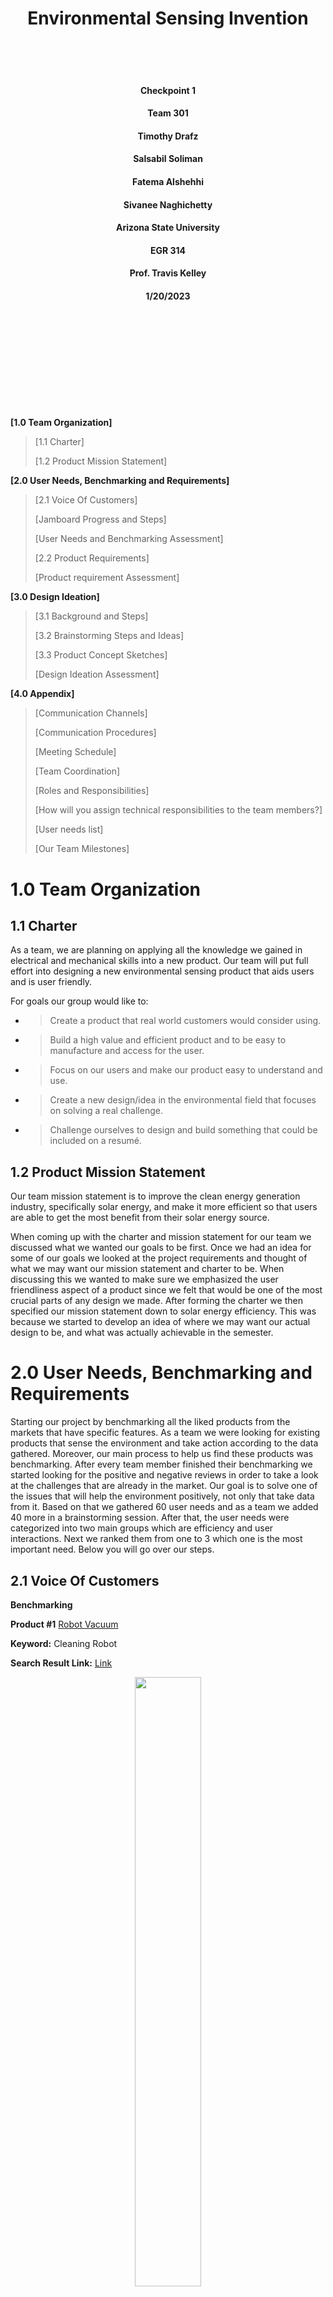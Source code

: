 <h1 align="center">Environmental Sensing Invention</h1> 
<br />
<br />
<br />
<h4 align="center"> Checkpoint 1</h4> 

<h4 align="center">Team 301</h4> 

<h4 align="center">Timothy Drafz</h4> 

<h4 align="center">Salsabil Soliman</h4>

<h4 align="center">Fatema Alshehhi</h4>

<h4 align="center">Sivanee Naghichetty</h4>

<h4 align="center">Arizona State University</h4>

<h4 align="center">EGR 314</h4>

<h4 align="center">Prof. Travis Kelley</h4>

<h4 align="center">1/20/2023</h4>
<br />
<br />
<br />
<br />
<br />
<br />
<br />
<br />
<br />

**[1.0 Team Organization]**

> [1.1 Charter] 
> 
> [1.2 Product Mission Statement]

**[2.0 User Needs, Benchmarking and Requirements]**

> [2.1 Voice Of Customers]
> 
> [Jamboard Progress and Steps]
> 
> [User Needs and Benchmarking Assessment]
> 
> [2.2 Product Requirements]
> 
> [Product requirement Assessment]

**[3.0 Design Ideation]**

> [3.1 Background and Steps]
> 
> [3.2 Brainstorming Steps and Ideas]
> 
> [3.3 Product Concept Sketches]
> 
> [Design Ideation Assessment]

**[4.0 Appendix]**

> [Communication Channels]
> 
> [Communication Procedures]
> 
> [Meeting Schedule]
> 
> [Team Coordination]
> 
> [Roles and Responsibilities]
> 
> [How will you assign technical responsibilities to the team
> members?]
> 
> [User needs list]
> 
> [Our Team Milestones]

# **1.0 Team Organization** 

## **1.1 Charter**

As a team, we are planning on applying all the knowledge we gained in
electrical and mechanical skills into a new product. Our team will put
full effort into designing a new environmental sensing product that aids
users and is user friendly.

For goals our group would like to:

  - > Create a product that real world customers would consider using.

  - > Build a high value and efficient product and to be easy to
    > manufacture and access for the user.

  - > Focus on our users and make our product easy to understand and
    > use.

  - > Create a new design/idea in the environmental field that focuses
    > on solving a real challenge.

  - > Challenge ourselves to design and build something that could be
    > included on a resumé.

## **1.2 Product Mission Statement**

Our team mission statement is to improve the clean energy generation
industry, specifically solar energy, and make it more efficient so that
users are able to get the most benefit from their solar energy source.

When coming up with the charter and mission statement for our team we
discussed what we wanted our goals to be first. Once we had an idea for
some of our goals we looked at the project requirements and thought of
what we may want our mission statement and charter to be. When
discussing this we wanted to make sure we emphasized the user
friendliness aspect of a product since we felt that would be one of the
most crucial parts of any design we made. After forming the charter we
then specified our mission statement down to solar energy efficiency.
This was because we started to develop an idea of where we may want our
actual design to be, and what was actually achievable in the semester.

# **2.0 User Needs, Benchmarking and Requirements**

Starting our project by benchmarking all the liked products from the
markets that have specific features. As a team we were looking for
existing products that sense the environment and take action according
to the data gathered. Moreover, our main process to help us find these
products was benchmarking. After every team member finished their
benchmarking we started looking for the positive and negative reviews in
order to take a look at the challenges that are already in the market.
Our goal is to solve one of the issues that will help the environment
positively, not only that take data from it. Based on that we gathered
60 user needs and as a team we added 40 more in a brainstorming session.
After that, the user needs were categorized into two main groups which
are efficiency and user interactions. Next we ranked them from one to 3
which one is the most important need. Below you will go over our steps.

## 2.1 Voice Of Customers 

**Benchmarking**

**Product \#1** [<span class="underline">Robot
Vacuum</span>](https://www.amazon.com/Thamtu-G10-Super-Thin-Self-Charging-Medium-Pile/dp/B09BYC76PZ/ref=sr_1_1_sspa?keywords=dust%2Bdetection%2BRobotic%2BVacuums&qid=1673836422&s=vacuums&sr=1-1-spons&ufe=app_do%3Aamzn1.fos.f5122f16-c3e8-4386-bf32-63e904010ad0&spLa=ZW5jcnlwdGVkUXVhbGlmaWVyPUEyM0gyWFk0S0NKQjhWJmVuY3J5cHRlZElkPUEwODU5Mzk3MTBJUFYzSDVZQ0c2QSZlbmNyeXB0ZWRBZElkPUExMDMyNjk5MzlWN0RPUDZFR0JQVCZ3aWRnZXROYW1lPXNwX2F0ZiZhY3Rpb249Y2xpY2tSZWRpcmVjdCZkb05vdExvZ0NsaWNrPXRydWU&th=1)

**Keyword:** Cleaning Robot

**Search Result Link:**
[<span class="underline">Link</span>](https://www.google.com/search?q=cleaning+robot&rlz=1C5GCEM_enEG915EG915&oq=cleaning+robot&aqs=chrome.0.69i59j0i512l4j46i512j0i512l4.3283j0j7&sourceid=chrome&ie=UTF-8)

<figure class="image">  

<div style="text-align: center">  

<img src="images/image20.png" width="50%"><br>  

Figure 1 - Robot Vacuum  

</div>

</figure>

  - > Price: $159.99

  - > Vendor: YunIntel on amazon

  - > Description: 2700Pa Strong Suction, Super-Thin Robotic Vacuum
    > Cleaner, Compatible with Alexa, Clean Schedule, Self-Charging,
    > Ideal for Pet Hair, Hard Floor, Medium-Pile Carpet

**<span class="underline">Table 1. Positive Comment For Robot
Vacuum</span>**

<table>
<thead>
<tr class="header">
<th>Voice of the customer</th>
<th>Restated customer needs</th>
</tr>
</thead>
<tbody>
<tr class="odd">
<td>This vacuum works great on thick carpet with multiple rugs. I was extremely surprised to see that it balances having solid suction power while not tearing up fringes on my multiple Moroccan rugs. On one cycle, it only gets caught maybe once and that's only if it's an unusual object in the way (like a rubber bottle). It does occasionally flip one of the corners of the rugs but far better than I thought it would do.</td>
<td><ol type="1">
<li><blockquote>
<p>Have to work on different environment/surface (explicit)</p>
</blockquote></li>
<li><blockquote>
<p>Doesn't lose power quickly (explicit)</p>
</blockquote></li>
<li><blockquote>
<p>Does not corrupt/damage the surface (explicit)</p>
</blockquote></li>
<li><blockquote>
<p>Solid balance (explicit)</p>
</blockquote></li>
<li><blockquote>
<p>Knows how to process data and act when unusual object was on the way (latent)</p>
</blockquote></li>
</ol></td>
</tr>
<tr class="even">
<td>I looked at others twice to three times as much and saw the reviews on this one. I kid you not when I say this vacuum saved me sanity. The programmable times and the fact that I can set barriers is a perk.</td>
<td><ol type="1">
<li><blockquote>
<p>Good reviews/reputation (explicit)</p>
</blockquote></li>
<li><blockquote>
<p>Ability to control the working time (explicit)</p>
</blockquote></li>
<li><blockquote>
<p>Control the space in where it is working (explicit)</p>
</blockquote></li>
</ol></td>
</tr>
<tr class="odd">
<td>I love this vacuum, especially for the price. This is my first robot vacuum so I cannot compare, but the amount of dirt it gets out of my carpet and floors is awesome. My kids even gave the vacuum a name. I use it almost everyday. It really does help when you are trying to multitask. I wish it had a longer battery, it lasts a little under an hour for my first floor because it does bump into a few things.</td>
<td><ol type="1">
<li><blockquote>
<p>Competitive price (explicit)</p>
</blockquote></li>
<li><blockquote>
<p>Efficient work (latent)</p>
</blockquote></li>
<li><blockquote>
<p>The ability to do daily work (latent)</p>
</blockquote></li>
<li><blockquote>
<p>Need longer battery life (explicit)</p>
</blockquote></li>
<li><blockquote>
<p>Efficient battery use (latent)</p>
</blockquote></li>
</ol></td>
</tr>
</tbody>
</table>

**<span class="underline">Table 2. Negative Comment For Robot
Vacuum</span>**

<table>
<thead>
<tr class="header">
<th>Voice of the customer</th>
<th>Restated customer needs</th>
</tr>
</thead>
<tbody>
<tr class="odd">
<td>This was difficult to set up on internet. We had to literally be right next to the router. The unit gets stuck under furniture or hung up on the tiniest things often. The time I spend rescuing it, defeats the purpose of having</td>
<td><ol type="1">
<li><blockquote>
<p>Need to be easy to set up (explicit)</p>
</blockquote></li>
<li><blockquote>
<p>Should be able to process data correctly as it should (latent)</p>
</blockquote></li>
<li><blockquote>
<p>Should have less programming errors (latent)</p>
</blockquote></li>
<li><blockquote>
<p>Should not waste users time and should meet the purpose that it was made for (explicit)</p>
</blockquote></li>
</ol></td>
</tr>
<tr class="even">
<td><p>I was fairly pleased with this vacuum when I first received it; however the suction stopped working after 6 weeks of use. I contacted support who stated I would receive a replacement within 2-3 days, but it's been over a week and I haven't received either the replacement or a refund. Contacted support again. Replacement they promised was never sent so I requested a refund which was processed within a few hours.</p>
<p>Update: support contacted me the day after. They also sent a new vacuum even though I had received refund. New vacuum received in 2 days.</p>
<p>Update: replacement vacuum has stopped working.</p>
<p>ALSO, company told me they would give me a $25 gift card if I changed my review to 5 stars which I declined</p></td>
<td><ol type="1">
<li><blockquote>
<p>Should last as long as it should, it worked for only 6 months (explicit)</p>
</blockquote></li>
<li><blockquote>
<p>The replacement should be tested/inspected before giving it to the user (explicit)</p>
</blockquote></li>
<li><blockquote>
<p>Should not have failure parts in more than one product/ all of the product line (latent)</p>
</blockquote></li>
</ol></td>
</tr>
<tr class="odd">
<td>I've had this for a few months now and it was perfect. Up until it started just dying on its own in the middle of the floor and not turning on at all. Previously it would say when the battery is low and then go put itself on the charger. Now it just dies wherever it wants to and I find it later. It's only been a few months, this thing is going in the garbage.</td>
<td><ol type="1">
<li><blockquote>
<p>Should have better feedback like showing battery remaining (explicit)</p>
</blockquote></li>
<li><blockquote>
<p>The product should not fail and turn on or show what type of error occurs as a feedback (explicit)</p>
</blockquote></li>
<li><blockquote>
<p>The battery life should not be getting shorter (latent)</p>
</blockquote></li>
<li><blockquote>
<p>Fixing programming issues (latent)</p>
</blockquote></li>
</ol></td>
</tr>
</tbody>
</table>

  - > Summary: We chose this product because we were thinking of a
    > product that can sense the wind speed and temperature to calculate
    > when and where to clean the solar panels. This is a cleaning robot
    > which has a similar concept as our idea.

**Product \#2** [<span class="underline">Cleaning
Robot</span>](https://www.amazon.com/HOBOT-2S-Cleaning-Automatic-Ultrasonic-Smartphone/dp/B097CM7P9L/ref=sr_1_9?gclid=Cj0KCQiAq5meBhCyARIsAJrtdr6MWPdjZYq8SQij6nqTB-pZ_JepKDTQodwuGpDz509W5dvOHRvN-BQaAtRHEALw_wcB&hvadid=557499389495&hvdev=c&hvlocphy=9030087&hvnetw=g&hvqmt=e&hvrand=12761662262154527549&hvtargid=kwd-301823196623&hydadcr=21298_13296724&keywords=solar+panel+cleaning+robot&qid=1674017362&sr=8-9&ufe=app_do%3Aamzn1.fos.c3015c4a-46bb-44b9-81a4-dc28e6d374b3)

**Keywords:** Cleaning Robot Solar

**Search Results Link:**
[<span class="underline">Link</span>](https://www.google.com/search?q=Cleaning+Robot+Solar&rlz=1C5GCEM_enEG915EG915&oq=Cleaning+Robot+Solar&aqs=chrome..69i57j0i512j0i22i30j0i15i22i30j0i22i30j69i61l2j69i60.427j0j7&sourceid=chrome&ie=UTF-8#ip=1)

<figure class="image">  

<div style="text-align: center">  

<img src="images/image1.png" width="50%"><br>  

Figure 2 - Cleaning Robot  

</div>

</figure>

  - > Price: $ 499

  - > Vendor: Home Robot LLC on Amazon

  - > Description: HOBOT-2S Window Cleaning Automatic Smart Robot with
    > Dual Ultrasonic Water Spray and Control via Smartphone or Remote

**<span class="underline">Table 3. Positive Comment For Cleaning
Robot</span>**

<table>
<thead>
<tr class="header">
<th>Voice of the customer</th>
<th>Restated customer needs</th>
</tr>
</thead>
<tbody>
<tr class="odd">
<td>I found that the Hobot 2S was very easy to use. It works best on a window that is not filthy. The cleaning cloth only cleans a small amount of dirt before you need a clean one to replace it. I ordered 3 more cleaning pads and may end up ordering more. Once the dirty to clean ratio of the cleaning cloth is to the clean side, it does a great job and doesn't leave streaks on the window. I think it will be my window bot friend for a long time. I am quite happy with the job that it does.</td>
<td><ol type="1">
<li><blockquote>
<p>The product should be easy to use/ user friendly (latent)</p>
</blockquote></li>
<li><blockquote>
<p>The product should work on multi dirt levels areas not just light (latent)</p>
</blockquote></li>
<li><blockquote>
<p>The cleaning area should be bigger/wider (explicit)</p>
</blockquote></li>
<li><blockquote>
<p>Would be better if it need replacement after working for a longer time (latent)</p>
</blockquote></li>
</ol></td>
</tr>
<tr class="even">
<td><p>Amazing technology in a brilliant device!</p>
<p>I live near a new construction project which spreads filth everywhere. On top of that, My windows haven’t been cleaned for 2 years due to the pandemic.</p>
<p>I was not expecting too much given the amount of dust and dirt on my windows but it worked like a charm!</p>
<p>A few considerations:</p>
<p>1. Make sure you mange your expectations by understanding what you need to do to make your robot successful. This robot needs more user interaction than a vacuum cleaning robot.</p></td>
<td><ol type="1">
<li><blockquote>
<p>Smart technology/algorithm for user need and interaction (explicit)</p>
</blockquote></li>
<li><blockquote>
<p>The product worked on a high dirt level surface (explicit)</p>
</blockquote></li>
<li><blockquote>
<p>Improving user-robot interaction experience (latent)</p>
</blockquote></li>
<li><blockquote>
<p>The robot need to be able to act by itself (latent)</p>
</blockquote></li>
</ol></td>
</tr>
<tr class="odd">
<td>I really like the new robot. The detergent itself is sprayed over the window, there is no need to wet the napkins. I clean windows every six months, now I can do it often. No stains! I like it!!</td>
<td><ol type="1">
<li><blockquote>
<p>Cleaning product/water spray (explicit)</p>
</blockquote></li>
<li><blockquote>
<p>The robot left no stains after cleaning (explicit)</p>
</blockquote></li>
<li><blockquote>
<p>Can be used frequently (explicit)</p>
</blockquote></li>
</ol></td>
</tr>
</tbody>
</table>

**<span class="underline">Table 4. Negative Comment For Cleaning
Robot</span>**

<table>
<thead>
<tr class="header">
<th>Voice of the customer</th>
<th>Restated customer needs</th>
</tr>
</thead>
<tbody>
<tr class="odd">
<td>The device is insufficiency designed. Can't map out a window and therefore creates inconsistent pathways and incomplete cleaning. Gets stuck/confused against simple linear surfaces.</td>
<td><ol type="1">
<li><blockquote>
<p>Design improvement is needed (explicit)</p>
</blockquote></li>
<li><blockquote>
<p>Should be able to map out the area and create consistent pathways (explicit)</p>
</blockquote></li>
<li><blockquote>
<p>The algorithm/coding need to be fixed as it gets stuck/confused against simple linear surfaces (explicit)</p>
</blockquote></li>
</ol></td>
</tr>
<tr class="even">
<td><p>Does not clean 100% on all windows. The outside of my windows have a bezeled edge and it has trouble knowing where the edge of the window is which causes it to miss cleaning about 5% of the window. The inside of my windows are better but it can still miss corners and the very top and bottom.</p>
<p>I feel like the cleaning patterns could be a little smarter around edges and corners of windows. Hopefully that improves with software updates.</p>
<p>It's a bit pricey for not reliably cleaning 100% of the window.</p></td>
<td><ol type="1">
<li><blockquote>
<p>Should be able to identify and mark the edges of the area (explicit)</p>
</blockquote></li>
<li><blockquote>
<p>Should not miss areas and be able to clean the entire surface (explicit)</p>
</blockquote></li>
<li><blockquote>
<p>The cleaning patterns should be improved/smarter (explicit)</p>
</blockquote></li>
<li><blockquote>
<p>The prices should be reasonable for the technology and services it provides (latent)</p>
</blockquote></li>
</ol></td>
</tr>
<tr class="odd">
<td>It starts cleaning but never goes up. just goes down. the previous version was much better. it worked and cleaned glasses and windows. unfortunately this version seems to have an issue with the rotor band.</td>
<td><ol type="1">
<li><blockquote>
<p>Should be able to move in any direction needed (explicit)</p>
</blockquote></li>
<li><blockquote>
<p>Should use a reliable materials (latent)</p>
</blockquote></li>
<li><blockquote>
<p>Should be able to operate efficiently in various conditions (latent)</p>
</blockquote></li>
</ol></td>
</tr>
</tbody>
</table>

  - > Summary: For this second product search we found that window
    > cleaning is similar to the solar panels. As it is in a vertical
    > position therefore it shows how the robot should be able to
    > efficiently move and operate in various directions against
    > gravity.

**Product \#3** [<span class="underline">Sophinique
Robot</span>](https://www.amazon.com/Cleaner-Sophinique-Cleaning-Intelligent-Automatic/dp/B082PRY2DW?th=1)

**Keywords:** Window Cleaning Robot

**Search Results Link:**
[<span class="underline">Link</span>](https://www.google.com/search?q=window+cleaning+robot&sxsrf=AJOqlzXCM8vtC3rUD0icvI2HE75N2jb4ng%3A1674015488091&ei=AHPHY9KjBfyIkPIP27Cj6AY&ved=0ahUKEwjSo5DUodD8AhV8BEQIHVvYCG0Q4dUDCBA&uact=5&oq=window+cleaning+robot&gs_lcp=Cgxnd3Mtd2l6LXNlcnAQAzIHCAAQsQMQQzIFCAAQgAQyBQgAEIAEMgUIABCABDIFCAAQgAQyBQgAEIAEMgUIABCABDIFCAAQgAQyCggAEIAEEIcCEBQyBQgAEIAEOgQIIxAnOgUIABCRAjoLCAAQgAQQsQMQgwE6DgguEIAEELEDEMcBENEDOhEILhCABBCxAxCDARDHARDRAzoLCC4QgAQQsQMQgwE6BAgAEEM6BwgAEMkDEEM6CggAELEDEIMBEEM6CggAELEDEMkDEEM6CwguEIAEEMcBEK8BOgsIABCABBCxAxDJAzoICAAQgAQQsQNKBAhBGABKBAhGGABQAFj9I2D-JWgAcAF4AIABdIgB1AuSAQQxOS4ymAEAoAEBwAEB&sclient=gws-wiz-serp)

<figure class="image">  

<div style="text-align: center">  

<img src="images/image17.jpg" width="50%"><br>  

Figure 3 - Sophinique Robot   

</div>

</figure>

  - > Price: $199.99

  - > Vendor: Sophinique on Amazon

  - > Description: X5 Window Vacuum Cleaner Smart Glass Cleaning Robotic
    > with APP & Remote, Intelligent Automatic Cleaner Robot for
    > Outdoor/Indoor Windows Table Tile Ceiling

**<span class="underline">Table 5. Positive Comment For Sophinique
Robot</span>**

<table>
<thead>
<tr class="header">
<th>Voice of the customer</th>
<th>Restated customer needs</th>
</tr>
</thead>
<tbody>
<tr class="odd">
<td>have many windows and teenagers…the robot is a little noisy but I just leave the room while it works and it beeps when it is done in an area. I have only used it inside, have not really used the spray feature and keep it plugged in. Cleans great with 0% elbow grease. Comes with extra microfiber socks so the robot can keep working. Needs some supervision, and a little windex on all the hand and paw prints, but overall very pleased with my window cleaner robot.</td>
<td><ol type="1">
<li><blockquote>
<p>The product is loud (explicit)</p>
</blockquote></li>
<li><blockquote>
<p>The product needs to be watched (latent)</p>
</blockquote></li>
<li><blockquote>
<p>The product can work for long periods of time (explicit)</p>
</blockquote></li>
</ol></td>
</tr>
<tr class="even">
<td>Wonderful product! Works well! We have crazy high windows and this removes the haze and grime that accumulates. Are they perfect? No. Is it wayyyyyyy better than never cleaning the 2nd floor windows in my house? Absolutely! Crisp and clear so I can enjoy the beautiful view!</td>
<td><ol type="1">
<li><blockquote>
<p>Can reach high places safely (explicit)</p>
</blockquote></li>
<li><blockquote>
<p>The product cleans heavy build-up (explicit)</p>
</blockquote></li>
</ol></td>
</tr>
<tr class="odd">
<td>My brother lives in an apartment building but for some reason, his windows will get dusty quite easily and he has totally given up cleaning because it was hard and no safe. I brought this X5 window cleaning for him and this really saved his day. There nothing needed other than putting the robot on the window and press the power button/or the remote. The robot will take care of the rest. Just to make sure to secure the robot just in case it falls. My brother has been using it for months and so far I have got no complaint from him. Pricy gift though</td>
<td><ol type="1">
<li><blockquote>
<p>Can be used in smaller areas (explicit)</p>
</blockquote></li>
<li><blockquote>
<p>The product may fall (latent)</p>
</blockquote></li>
<li><blockquote>
<p>Long-lasting product (explicit)</p>
</blockquote></li>
</ol></td>
</tr>
</tbody>
</table>

**<span class="underline">Table 6. Negative Comment For Sophinique
Robot</span>**

<table>
<thead>
<tr class="header">
<th>Voice of the customer</th>
<th>Restated customer needs</th>
</tr>
</thead>
<tbody>
<tr class="odd">
<td>For starters, I thought this was cordless and it’s not. It’s loud. It cleans, but basically just knocks top layer off. My windows were fairly clean to being with and they did look better than to begin with, but not a great job and not to my standards. I do not recommend at all and waited too long to try to return. What a waste of money.</td>
<td><ol type="1">
<li><blockquote>
<p>The product should be wireless (explicit)</p>
</blockquote></li>
<li><blockquote>
<p>The product needs to clean multiple layers (latent)</p>
</blockquote></li>
</ol></td>
</tr>
<tr class="even">
<td>Many of the instructions were unclear and even with contacting the manufacturer, some things still weren't clear (examples: the rope to keep the unit from falling if it lost power-where to put it, did there need to be a separate hook for each window?; what cleaning fluid to use and how much-using what the manufacturer recommending was not cleaning the window, I doubled it and it worked better). It took the robot 20 minutes to clean a relatively clean sliding glass door, when I could have cleaned it less than 5 minutes. Etc.</td>
<td><ol type="1">
<li><blockquote>
<p>The product needs to be easy to use (explicit)</p>
</blockquote></li>
<li><blockquote>
<p>The product should work faster (explicit)</p>
</blockquote></li>
</ol></td>
</tr>
<tr class="odd">
<td>Moves around randomly, does not follow the automatic cleaning patterns. No matter which pattern I chose, it made no difference. Kept cleaning the same spot, making a couple moves left a couple right. I could not navigate it manually either with the remote, as after each click it makes one move, so you have to stand there and keep clicking through every single step. I spent several hours trying to make it work, but no such luck. So, I gave up and cleaned my windows the traditional way. In addition the cleaning solution container is leaking.</td>
<td><ol type="1">
<li><blockquote>
<p>The product follows set patterns (explicit)</p>
</blockquote></li>
<li><blockquote>
<p>The product can be used manually (latent)</p>
</blockquote></li>
<li><blockquote>
<p>Unable to restart automated sequence once broken (latent)</p>
</blockquote></li>
</ol></td>
</tr>
</tbody>
</table>

  - > Summary: Our third product is the window cleaner robot. We chose
    > this product because it is both innovative and easy to access, and
    > also helps in cleaning by absorbing the dirt and small particles
    > using wind energy pressure.

**Product \#4** [<span class="underline">Weather
Station</span>](https://www.amazon.com/dp/B09N9HBPW6/ref=sspa_dk_detail_2?psc=1&pd_rd_i=B09N9HBPW6&pd_rd_w=M3yTg&content-id=amzn1.sym.dd2c6db7-6626-466d-bf04-9570e69a7df0&pf_rd_p=dd2c6db7-6626-466d-bf04-9570e69a7df0&pf_rd_r=WGYG7588J7ZZMMJK3XBC&pd_rd_wg=zkHKd&pd_rd_r=9086df82-2872-4a4d-a049-24f96e76a9e2&s=home-garden&sp_csd=d2lkZ2V0TmFtZT1zcF9kZXRhaWxfdGhlbWF0aWM&spLa=ZW5jcnlwdGVkUXVhbGlmaWVyPUFVWE9aVkpGQkMwTVcmZW5jcnlwdGVkSWQ9QTA4NjY3MTRETTUwMDlLUzM3NEQmZW5jcnlwdGVkQWRJZD1BMDUwNTM0NzJDMlRDOURMM0JMVEomd2lkZ2V0TmFtZT1zcF9kZXRhaWxfdGhlbWF0aWMmYWN0aW9uPWNsaWNrUmVkaXJlY3QmZG9Ob3RMb2dDbGljaz10cnVl)

**Keywords:** Weather Station Indoor Outdoor

**Search Results Link:**
<span class="underline">[Link](https://www.google.com/search?q=Weather+Station+Indoor+Outdoor&sxsrf=AJOqlzVU021kAruAcsSpngwYfEy_mi9K5A%3A1674028547341&ei=A6bHY5vIFM-fkPIPwMaR2Ag&ved=0ahUKEwjb1aGn0tD8AhXPD0QIHUBjBIsQ4dUDCBA&uact=5&oq=Weather+Station+Indoor+Outdoor&gs_lcp=Cgxnd3Mtd2l6LXNlcnAQAzIFCAAQgAQyBQgAEIAEMgUIABCABDIGCAAQFhAeMgkIABAWEB4Q8QQyBggAEBYQHjIGCAAQFhAeMgYIABAWEB4yBggAEBYQHjIGCAAQFhAeOgcIIxDqAhAnOg0IABCPARDqAhC0AhgBSgQIQRgASgQIRhgBUABYpgVg_wloAXABeACAAU-IAU-SAQExmAEAoAEBoAECsAEUwAEB2gEGCAEQARgK&sclient=gws-wiz-serp)</span>

<figure class="image">  

<div style="text-align: center">  

<img src="images/image18.png" width="50%"><br>  

Figure 4 - Weather Station   

</div>

</figure>

  - > Price: 42.12$

  - > Vendor: Amazon

  - > Description: Wireless Home Weather Station with Digital
    > Temperature Humidity Meter for Weather Forecast

**<span class="underline">Table 7. Positive comment for weather
station</span>**

<table>
<thead>
<tr class="header">
<th>Voice of the customer</th>
<th>Restated customer needs</th>
</tr>
</thead>
<tbody>
<tr class="odd">
<td>Very nice display and very easy to read from across the room.</td>
<td><ol type="1">
<li><blockquote>
<p>Nice Display and design (explicit)</p>
</blockquote></li>
<li><blockquote>
<p>Good labeling and practical while using (explicit)</p>
</blockquote></li>
</ol></td>
</tr>
<tr class="even">
<td>Has been working flawlessly since purchaced. Easy set up. We line in Minnesota, and have wild temperature swings, and it has be true from 99F to 12F so far.</td>
<td><ol type="1">
<li><blockquote>
<p>Easy to set up and use (explicit)</p>
</blockquote></li>
<li><blockquote>
<p>Works with huge range of temperature (latent)</p>
</blockquote></li>
</ol></td>
</tr>
<tr class="odd">
<td>I got this for all indoor use and it worked great. I have a poorly insulated cape cod home, so the master is upstairs and changes temp fast depending on the outside weather. I put the 2nd thermometer upstairs and could track how much I needed to pump AC/heat and if it needed vapor or dehumidifying. Then I moved it outside for the fall season so I knew how to dress when taking my dogs outside. Everything seems to work well, the humidity feels like it is accurate, and the temperature feels like its accurate. The interface is nice and hasn't stopped working for 6 months.</td>
<td><ol type="1">
<li><blockquote>
<p>Good quality and work accurately anywhere under different conditions (explicit)</p>
</blockquote></li>
<li><blockquote>
<p>Efficient and long lasting product (explicit)</p>
</blockquote></li>
</ol></td>
</tr>
</tbody>
</table>

**<span class="underline">Table 8. Negative comment for weather
station</span>**

<table>
<thead>
<tr class="header">
<th>Voice of the customer</th>
<th>Restated customer needs</th>
</tr>
</thead>
<tbody>
<tr class="odd">
<td>It didn’t work correctly out of the box neither did the second one or the third.</td>
<td><ol type="1">
<li><blockquote>
<p>The product should work probably in different conditions (latent)</p>
</blockquote></li>
<li><blockquote>
<p>Features should be mentioned and readable for customers (explicit)</p>
</blockquote></li>
</ol></td>
</tr>
<tr class="even">
<td>Outside would not work</td>
<td><ol type="1">
<li><blockquote>
<p>Sensing product work inside and outside under different conditions (latent)</p>
</blockquote></li>
<li><blockquote>
<p>Good Materials to use outside (explicit)</p>
</blockquote></li>
</ol></td>
</tr>
<tr class="odd">
<td><p>I already have a similar "Weather Station" and I have to say this one made me appreciate how good my original is.</p>
<p>First off, the outdoor temperature sensor only updates to the main station ***once an hour***. I tested it both with temperature AND with turning the unit off and it took over an hour for the main station to "lose contact" and zero out on the outdoor temperature. That's just plain not good enough when you are having rapid temperature fluctuations. 15min should be the absolute maximum between updates.</p>
<p>Second, the electric wire for the main unit is maybe 4ft long. Not long enough to reach my outlet (My original unit has a 6ft wire which is more useful). There's a second, shorter wire to charge the outdoor sensor ... both use the round DC-type plug which I hate.</p>
<p>Finally, I really like having a clock on the unit, which I have on my original.</p>
<p>All in all, there are far better options out there. Wouldn't purchase this one again</p></td>
<td><ol type="1">
<li><blockquote>
<p>Good electrical and mechanical build (explicit)</p>
</blockquote></li>
<li><blockquote>
<p>Comfortable for users when it comes to external features (explicit)</p>
</blockquote></li>
</ol></td>
</tr>
</tbody>
</table>

  - > Summary: We chose this product because it calculates the pressure
    > outside and gives us an accurate weather report.

**Product \#5** [<span class="underline">Humidity Sensor
Switch</span>](https://www.amazon.com/Generation-Humidity-Ortis-Automated-Detection/dp/B08XBRNPDF/ref=sr_1_1_sspa?crid=DPAPDHKO1YPV&keywords=humidity+sensing+switch&qid=1674016757&sprefix=sensing+hu%2Caps%2C140&sr=8-1-spons&psc=1&smid=A2QSX2ZEYU83MS&spLa=ZW5jcnlwdGVkUXVhbGlmaWVyPUFJNTdCQTlYN0hQWEUmZW5jcnlwdGVkSWQ9QTA1MzMwMjIzUDNXVkMzVDlYSE0wJmVuY3J5cHRlZEFkSWQ9QTAxMjU0MDFQNkQ4STRYSjhXOFAmd2lkZ2V0TmFtZT1zcF9hdGYmYWN0aW9uPWNsaWNrUmVkaXJlY3QmZG9Ob3RMb2dDbGljaz10cnVl)

**Keywords:** Humidity Sensor Switch

**Search Results Link:**
[<span class="underline">Link</span>](https://www.google.com/search?q=humidity+and+temperature+sensor&sxsrf=AJOqlzVxMTuhstgleKTEE2QJn1XfMm0M4g%3A1674028557466&ei=DabHY_2SHMDpkPIPwoqyiA4&oq=humi&gs_lcp=Cgxnd3Mtd2l6LXNlcnAQARgAMgUIABCRAjIFCAAQkQIyBAgAEEMyBAgAEEMyBAgAEEMyBwgAELEDEEMyBwgAELEDEEMyBQgAEIAEMgQIABBDMgoIABCABBCHAhAUOgcIIxDqAhAnOg0IABCPARDqAhC0AhgBOg0ILhCPARDqAhC0AhgBOgQIIxAnOhEILhCABBCxAxCDARDHARDRAzoLCAAQgAQQsQMQgwE6CwguEIAEEMcBENEDSgQIQRgASgQIRhgBUL8DWM8RYLkjaAFwAXgAgAGFAYgBkgOSAQMyLjKYAQCgAQGwARTAAQHaAQYIARABGAo&sclient=gws-wiz-serp)

<figure class="image">  

<div style="text-align: center">  

<img src="images/image16.png" width="50%"><br>  

Figure 5 - Humidity Sensor Switch  

</div>

</figure>

  - > Price: 26$

  - > Vendor: Amazon

  - > Description: humidity sensor fan switch uses a microprocessor
    > combined with the advanced digital sensing technology. To detect
    > the humidity level in the bathroom and automatically turn on the
    > exhaust fan for ventilation, keep your bathroom dry and clean,
    > creating a healthy environment for you and your family.

**<span class="underline">Table 9. Positive Comment For Humidity Sensor
Switch</span>**

<table>
<thead>
<tr class="header">
<th>Voice of the customer</th>
<th>Restated customer needs</th>
</tr>
</thead>
<tbody>
<tr class="odd">
<td>This product works great, and costs way less than the box stores</td>
<td><ol type="1">
<li><blockquote>
<p>Good price with good quality (explicit)</p>
</blockquote></li>
<li><blockquote>
<p>Long lasting Materials (explicit)</p>
</blockquote></li>
</ol></td>
</tr>
<tr class="even">
<td>The humidity switch works very nicely with our new high-volume bathroom exhaust fan. It was easy to install and set up. It allows you to calibrate the humidistat against other known humidity-reading devices for better accuracy. We look forward to the fan automatically starting and shutting off as humidity warrants and not worrying about leaving the fan on when we are away. Compared to alternatives at the big box stores, this product provides a good product at a fair price. So far, I recommend it</td>
<td><ol type="1">
<li><blockquote>
<p>Works under worst circumstance and has good features (latent)</p>
</blockquote></li>
<li><blockquote>
<p>It does the job accurately and takes actions fast (latent)</p>
</blockquote></li>
</ol></td>
</tr>
<tr class="odd">
<td>Installation was fairly easy. I don't understand why a ground wire wasn't needed. Either the instructions weren't included or were lost but I was able to print them off the internet. You, at least I did, need to read the programming instruction several time to understand what you need to do. After the 2nd programming, I think that I've gotten the switch working like I need. It turns out that my laundry room wasn't as humid as I suspected. The auto on had yet to happen. But I like the timer on manual.</td>
<td><ol type="1">
<li><blockquote>
<p>Good set up process and easy (explicit)</p>
</blockquote></li>
<li><blockquote>
<p>Good instructions and make it as simple as possible (explicit)</p>
</blockquote></li>
</ol></td>
</tr>
</tbody>
</table>

**<span class="underline">Table 10. Negative Comment For Humidity Sensor
Switch</span>**

<table>
<thead>
<tr class="header">
<th>Voice of the customer</th>
<th>Restated customer needs</th>
</tr>
</thead>
<tbody>
<tr class="odd">
<td><p>My criticisms will be somewhat technical. But if you want the TL;DR this product just SUCKS. Here's why.</p>
<p>- Turning on the fan is a confusing double press of the "M" key. 1st press turns on the light, 2nd press turns on the fan. Super confusing for guests.</p>
<p>- Menus are labeled by numbers, which you have to cross-reference with the manual to understand what they control. Otherwise, they just look like a bunch of random numbers. No text.</p>
<p>- Humidity sensor requires calibration, otherwise, switch will turn on at the wrong times.</p>
<p>- Switch often does not turn on when the mirror is obviously foggy</p>
<p>----- Technical Feedback -----</p>
<p>This product has a flawed approach to sensing humidity. Humidity is something that fluctuates as part of the weather. A rainy day will trend your indoor humidity higher than a sunny day. The Ortis switch doesn't monitor the room's humidity for these changes. Instead, it keeps it at a setpoint RH%. This means that it's possible for your bathroom fan to run nonstop on a rainy day just because the RH% is higher than your setpoint.</p>
<p>A better approach to this rather than acting like a thermostat is to monitor the room's RH% over a long period of time and look for rapid spikes in humidity, like when you're taking a shower. There are switches the likes of Leviton that do this for you without you having to think about it. It's my belief that a smart switch should make your lifestyle easier, not harder.</p>
<p>Note on usability:</p>
<p>The interface is poorly programmed with menus being represented by numbers and confusing instructions even when you read them word-by-word. If I have to pull out the instructions every time I use it, I can imagine that guests would be intimidated by a switch like this and just never turn on the bathroom fan</p></td>
<td><ol type="1">
<li><blockquote>
<p>Easy to use and understand how it works (explicit)</p>
</blockquote></li>
<li><blockquote>
<p>It should have high sensing and accurately does it job (latent)</p>
</blockquote></li>
</ol></td>
</tr>
<tr class="even">
<td>Yes this was easy to install but there is _NO_ ground connection point for a device ment to operate in a wet/damp environment. Thus I have to give this device a failing grade. I ended up attaching a ground connection to the metal faceplate where it attaches to the wallbox but still this is very suboptimal for the use this is intended for.</td>
<td><ol type="1">
<li><blockquote>
<p>It should states how to be used in different environment with good instructions (explicit)</p>
</blockquote></li>
<li><blockquote>
<p>Customer services that is aware of common issues between users to answer questions or common questions answered on the instruction paper (explicit)</p>
</blockquote></li>
</ol></td>
</tr>
<tr class="odd">
<td><p>Update March 20,2022. Switch doesnt work now. Reads 98% humidity all the time. Will need to replace already and only had three months.</p>
<p>I've got it installed but can't say I'm thrilled with it. Has a crappy interface that requires you to know what mode 01 or 05 or 07 is to understand how to get it to work. Not sure what is wrong with an icon or english or something. If you lose the directions you'll not have a clue how to set this thing.</p>
<p>I've seen the humidity higher than I'd like given where I set the thing at and I'm partially judging this based on the control I had previously which came on when expected w/o fail. It didn't have the fancy readout but it just worked.</p></td>
<td><ol type="1">
<li><blockquote>
<p>Easy to fix any issue (explicit)</p>
</blockquote></li>
<li><blockquote>
<p>It does not need regular maintenance (explicit)</p>
</blockquote></li>
</ol></td>
</tr>
</tbody>
</table>

  - > Summary: The product is affordable but from the customer feedback,
    > we understand that the product needs lots of additional features
    > so it is easy for the user to use it. The product comparatively
    > has a good lifetime and has good spare parts and also has an easy
    > set up process.

## 

## 

## **Jamboard Progress and Steps**

Here you can see the 100 ideas gathered.
<figure class="image">  

<div style="text-align: center">  

<img src="images/image13.png" width="50%"><br>
  <img src="images/image7.png" width="50%"><br> 

Figure 6 - User Needs
 

</div>

</figure>

  - > **Grouping and Ranking**

> It was categorized into two groups and ranked based on color and
> number.

<figure class="image">  

<div style="text-align: center">  

<img src="images/image6.png" width="50%"><br> 
  <img src="images/image14.png" width="50%"><br> 
  <img src="images/image2.png" width="50%"><br> 

Figure 7 - Grouped user needs
 

</div>

</figure>



## 

## **User Needs and Benchmarking Assessment**

At the end of our user needs and benchmarking process we are moving to
the product requirements section. It was important to understand the
concepts on every product that we benchmarked. So based on what our
outcome in the user needs is determining the main requirements of our
product. Overall the steps are becoming more clear for the team to
choose the main challenge we are going to solve.

## **2.2 Product Requirements**

In the product requirement we converted the most ranked needs into
requirements to our project.

**Introduction**

Today renewable energy is playing a huge role in saving the planet and
also acknowledging people about nature. In this project, our team is
going to build a functional robot to sense dust, temperature, and
humidity, and take action to clean any solar panel or tool that needs
regular cleaning for efficiency. Most of us are not aware of how solar
panels play a huge role in reducing the footprint pollution around the
world. As a team we decided to focus and solve a challenge that will
increasingly affect the usage of solar panels.

The project mainly aims to sense and collect data based on how efficient
are solar panels and compare the efficiency before and after the
cleaning. Moreover, it aims to support and increasingly affect solar
panel users and new customers.

**Objectives**

Our project aims to spread the culture of solar panels and make them
more efficient for old and new users. Our main goal is to build an
easy-to-set-up, lightweight, and good-quality solar panel cleaner that
reacts fast whenever it feels a certain quantity of dust. On the other
hand, it will be featured with different sensors such as temperature,
and humidity sensors.

**Stakeholders**

**Target group**

Our target group is the people that have solar panels installed in their
home/company or those looking to install solar panels in the near
future.

**Target purchaser**

Target group profile with attention given to farmers, home-owners and
companies.

**Customer service**

We are aiming to provide good instructions and answers to the most
common questions with the product. Moreover, we are aiming to provide
good quality materials and an easy-to-set-up product.

**Retailers**

Retailers might oversee the projects at the showcase and endorse them to
their company for selling to the public.

**Use Cases**

**User Story \#1: Derock**

Derock is a 52-year-old farmer from the Midwest that wakes up before
sunrise and finishes after sunset. He just recently bought solar panels
to help reduce electricity costs and keep tools charged up for the day.
He is not that technology savvy, but has found that SolarXCL is easy to
use and maintain. When he’s working throughout the day, he knows that he
is getting the maximum efficiency his solar panels will allow. This lets
him work uninterrupted for more productive days.

Occasionally storms will pass through the area and kick-up dirt and mix
with the rainfall to make mud that covers the panels. Derrick has his
SolarXCL setup to automatically detect the newly added grime. When the
storm passes, SolarXCL will clean off the panels again giving Derrick
peace of mind.

**User Story \#2: Vianna**

Vianna is a 36-year-old mother of three. She has two children currently
in primary school, and the third is a toddler still at home. The family
recently got solar panels installed for their home to reduce their
monthly power costs. During the day Vianna takes care of various house
chores, and takes care of the toddler. She likes to unwind by watching
shows or movies on Netflix. She has set up her SolarXCL to detect larger
dirt-piles to make sure it gets cleaned off so their power efficiency is
always as high as possible. This removes one task for her and lets the
family enjoy extra movie nights with the money saved.

The ease-of-use of SolarXCL has made Vianna fall in love with it. She
tells all her friends and neighbors about the product if they ever
choose to get solar panels installed. She has become a long-term
customer.

**User Story \#3: Kei**

Kei is the CEO of a technology company; in one of the tropical countries
he turned his company into an eco-friendly system. He mainly insisted
and focused on having solar panels to power electricity into his
company. During winter and summer seasons he noticed that the AC is not
cooling or heating fast so he asked his team to check the solar system
in his company. Once they did, they saw how some panels were uncleaned
and obviously not efficiently working. He looked online and found our
product SolarXCL. He noticed how the cooling system improved.

**Aspects**

1.  > **Product Design**

> 1.1 The product is build with high quality materials
> 
> 1.2 The product is easy to set up
> 
> 1.3 The product has good appearance
> 
> 1.4 The product has creative features compared to the ones in the
> market
> 
> 1.5 The product will sense the dust, temperature and humidity
> 
> 1.6 The Product will work with battery
> 
> 1.7 The product has good stability

2.  > **Functionality**

> 2.1 The product needs software programming to achieve the required
> mission of cleaning the solar panels.
> 
> 2.2 The product will sense different things and that will be done
> through an open-source code.
> 
> 2.3 The product should not require complicated instructions or coding.
> 
> 2.4 The product will be able to work manually

3.  > **Interactivity**

> 3.1 The product will work wirelessly with a mobile application.
> 
> 3.2 The product shall be adjusted to clean at regular intervals if the
> customer chooses.
> 
> 3.3 The user interface will be intuitive for all users after a few
> minutes of use.

4.  > **Adaptive Intelligence**

> 4.1 The product shall detect when a layer of debris has built-up on
> the solar panels and clean it off.
> 
> 4.2 The product will detect if it will rain or is raining based on
> current humidity and cease functions until it clears.

5.  > **Customization**

> 5.1 The product will be height adjustable for different solar panels.
> 
> 5.2 The product will be adjustable to clean surfaces of differing
> weather and environmental conditions.

6.  > **Manufacturing**

> 6.1 The total cost of the product will be ≤ $60.
> 
> 6.2 The product will be designed to assemble in under three hours.
> 
> 6.3 The product will avoid use of toxic waste.

7.  > **Safety**

> 7.1 The product will be waterproof to avoid any electricity touch
> 
> 7.2 The product will be small and light to avoid any accidents and to
> make it easy to move
> 
> 7.3 The product will be stuck and well attached to the solar panel

**Open Questions**

  - > How can we make the product more cost effective?

  - > How can we make the robot more energy efficient?

  - > How can the robot be more environmentally friendly?

  - > How can we give the user better user interaction with the robot?

  - > What would be the best technique for controlling the robot?

> ·

## **Product requirement Assessment** 

Overall, the product requirement made our team focus more into solar
panels challenges. Moreover, the seven categories helped intentionally
in building the requirements of our final product. The categories Design
Product, Functionality, Adaptive Intelligence, Interactivity,
Manufacturing, Customization and Safety are our project main focus.
After the process of product requirement we moved into brainstorming
designs ideas and features.

# **3.0 Design Ideation** 

## **3.1 Background and Steps** 

The purpose of these steps is to maximize the number of ideas for our
final product. Using this process we are aiming to get three main
concepts. We started by brainstorming all the ideas, features and styles
of our projects. After that, we categorized the different ideas into
four main categories which are environmental, daily life helper, farmers
and common features . Moreover, we colored every category differently in
order to make it easy to track every idea. Next we ranked all the ideas
in a scale from one to three with one being the most important and three
being the least important. Finally, we started designing our concepts
based on our top ranked ideas.

## **3.2 Brainstorming Steps and Ideas** 

We brainstormed about 100 ideas and project concepts by thinking about
the required features that we generated from the user needs list. We
started with three different empty boards and started to fill them with
the concepts/ideas sticky notes.

<figure class="image">  

<div style="text-align: center">  

<img src="images/image4.png" width="50%"><br>  
  <img src="images/image9.png" width="50%"><br>
  <img src="images/photo.png" width="50%"><br>
  

Figure 7 - Design Ideation

</div>

</figure>



  - > **Grouping**

After brainstorming our ideas we grouped them into the following four
different colors:

**<span class="underline">Table 11. Grouping Key</span>**

| Pink   | Daily Life Ideas |
| ------ | ---------------- |
| Green  | Environmental    |
| Yellow | Farmers Help     |
| Blue   | Common Features  |

<figure class="image">  

<div style="text-align: center">  

<img src="images/image12.png" width="50%"><br>
  <img src="images/image11.png" width="50%"><br>
  <img src="images/image3.png" width="50%"><br>

Figure 8 - Grouped Ideas 

</div>

</figure>

  - > **Ranking**

Then, we moved every group of ideas to their own slide and ranked them
according to the importance level and requirements for the project with
number one being the most important.

<figure class="image">  

<div style="text-align: center">  

<img src="images/image5.png" width="50%"><br>
  <img src="images/image10.png" width="50%"><br>
  <img src="images/image21.png" width="50%"><br>

Figure 9 - Ranked Ideas  

</div>

</figure>

## **3.3 Product Concept Sketches** 

**Design concept \#1**

The concept behind this design is to provide the market with fully
equipped and ready to use solar panels. It has sensors to detect the
dust, temperature and humidity. When it detects a certain amount of
humidity or dust it sends signals to the washer system, and the whole
system collaborates to get rid of the extra water and dust. This design
is effective and full of different features.

<figure class="image">  

<div style="text-align: center">  

<img src="images/image19.jpg" width="50%"><br>  

Figure 10 - First Product Concept   

</div>

</figure>

**Design Concept \#2**

The idea of this concept is a heat emitting robot that moves on the
solar panels after a snow storm to melt the snow from the roof to. When
the robot reads the temperature and wind speed that indicate the end of
the storm for it to start to warm up and melt the snow. It also has a
charging station that is powered by solar panels. 
<figure class="image">  

<div style="text-align: center">  

<img src="images/image8.jpg" width="50%"><br>  

Figure 10 - Second Product Concept   

</div>

</figure>

**Design Concept \#3**

A nylon brush attached to a motor and fixture to sweep across a solar
panel. The controller is located underneath the panel and works in
tandem with a humidity sensor and wind speed sensor. This lets the
controller decide a good time to clean based on whether rain is likely
or high winds have blown more dust and debris onto the
panel.
<figure class="image">  

<div style="text-align: center">  

<img src="images/image15.jpg" width="50%"><br>  

Figure 12 - Third Product Concept   

</div>

</figure>

**Design Ideation Assessment**

Overall, the team now has a clear idea of what the final project will
look and function like. The step of design ideation made all of us on
the same page while we were brainstorming and designing. Finally we are
looking for more feedback to make the final decision.

# **4.0 Appendix** 

## **<span class="underline">Table 12. Communication Channels</span>**

| **Name**            | **First Choice Communication** | **Second Choice Communication** | **Third Choice Communication** |
| ------------------- | ------------------------------ | ------------------------------- | ------------------------------ |
| Fatema Alshehhi     | *Discord*                      | *WhatsApp*                      | *Messages*                     |
| Sivanee Naghichetty | *Discord*                      | *WhatsApp*                      | *Messages*                     |
| Timothy Drafz       | *Discord*                      | *Messages*                      | *WhatsApp*                     |
| Salsabil Soliman    | *Discord*                      | *WhatsApp*                      | *Messages*                     |

## **Communication Procedures**

Communication between group members will take place on Discord. Thus,
the team will regularly meet and discuss any updates and plan their
assignments outline and goals. Moreover, the team will email the
professor as a communication method with the instructor for guidance and
inquiries. Zoom/Discord meetings will also be held for updates or quick
weekday meetups.

## **Meeting Schedule**

Our team availability can be found through this
[<span class="underline">link</span>](https://docs.google.com/spreadsheets/u/1/d/1qsL_EHei7h-eo-5rombT-5g8ybxEDRhG_eKkYWFzCa4/edit).
Initially, we are planning to meet Fridays from 3:00 PM until 5:00 PM.
However, our team will try to discuss and work all the main agenda
through the class time. Additionally, we will hold zoom/Discord meetings
on weekdays to discuss any updates and plan in-person meetings.

**Meeting Coordination**

  - > We are going to remind each other by the meetings through discord.

  - > The meeting time is based on the [<span class="underline">schedule
    > of
    > availability</span>](https://docs.google.com/spreadsheets/u/1/d/1qsL_EHei7h-eo-5rombT-5g8ybxEDRhG_eKkYWFzCa4/edit)
    > and discussions at least a week before.

  - > Our preferred meeting methode is online through discord/zoom if no
    > in-person work is required.

  - > Team members need to notify the team if there were any changes to
    > their availability schedule to ensure that we are all attending
    > the meetings on time.

## **Team Coordination**

  - > We set an earlier due date which ranges between 4-24 hours before
    > the actual due date and make sure that every team member is
    > checked off by the time that we set it.

  - > We will ask every team member about their knowledge and what part
    > do they think they can do the best based on previous semesters
    > projects or any projects that they did before.

  - > The assignments will be reviewed and validated by each team member
    > before submission to ensure that we have everything as it should
    > be.

## **<span class="underline">Table 13.Roles and Responsibilities</span>** 

| **Role**          |                  | **Duties**                                                                                                                                |
| ----------------- | ---------------- | ----------------------------------------------------------------------------------------------------------------------------------------- |
| Meeting leader    | Salsabil Soliman | Schedules team meetings, creates and distributes an agenda for each meeting, and runs each meeting                                        |
| Meeting recorder  | Sivanee          | Takes minutes of each team meeting, including attendance, and records action items and to whom they are assigned                          |
| Assignment leader | Timothy          | Coordinates the team’s work on a given assignment to Canvas before the due date                                                           |
| Project monitor   | Fatema           | Tracks the team’s progress relative to the project schedule (Gantt chart) and keeps team members apprised of deadlines and project status |

## **How will you assign technical responsibilities to the team members?**

Responsibilities will be discussed among the team members and strengths
will be noted. If no member is strong in an area required by the
project, a team member will be assigned that duty with the expectation
of help from other team members. They will be expected to learn enough
about the responsibility to perform it through the semester.

## **User needs list**

1.  > The product should be easy to use/ user friendly

2.  > The product should work on multi dirt levels areas not just light

3.  > The cleaning area should be bigger/wider

4.  > Would be better if it need replacement after working for a longer
    > time

5.  > The product worked on a high dirt level surface

6.  > Improving user-robot interaction experience

7.  > Cleaning product/water spray

8.  > Can be used frequently

9.  > Efficient/functional design

10. > Can shut itself down to save power

11. > Nice Display and design

12. > Efficient and long-lasting product

13. > Good electrical and mechanical build

14. > the cleaning area should be bigger/wider

15. > Smart technology/algorithm for user need and interaction

16. > Improving user-robot interaction experience

17. > The robot need to be able to act by itself

18. > The robot left no stains after cleaning

19. > Easy to maintain

20. > Should be able to map out the area and create consistent pathways

21. > Easy to use

22. > Works on multiple layers

23. > Follows set patterns

24. > Can be manually operated

25. > Can automatically restart programmed sequence

26. > Ability to control the working time

27. > Competitive price

28. > Should be able to process data correctly as it should

29. > Efficient battery life

30. > The robot need to be able to act by itself

31. > Does not need to be watched

32. > Can work for longer periods of time

33. > Cleans heavy build-up

34. > Can reach high places safely

35. > Can recharge itself

36. > Does not break easily

37. > Can be used in smaller areas

38. > Long-lasting

39. > Wireless

40. > Finishes work quickly

41. > Need longer battery life

42. > Efficient battery use

43. > Control the space in where it is working

44. > Knows how to process data and act when unusual object was on the
    > way

45. > Ability to control the working time

46. > Cost efficient

47. > Solid balance

48. > Does not corrupt/damage the surface

49. > Doesn't lose power quickly

50. > Have to work on different environment/surface

51. > Can work under any pressure of work given

52. > Feedback to the user like showing battery remaining

53. > Does not waste user's time and meets the purpose that it was made
    > for

54. > Sustainable

55. > Uses fewer resources

56. > Easy to set up

57. > Can process data correctly as it should

58. > Does not have Programming errors

59. > Efficient work

60. > The ability to do daily work

61. > Should have a camera installed

62. > have an emergency shutdown option

63. > The ability of manual/remote troubleshooting

64. > Can be both manually/self controlled

65. > should be able to move from solar panel to another

66. > should know its way back to the charging station

67. > should be able to know when to charge itself

68. > should be able to know how long it runs on a certain charge

69. > should be able to calculate the efficiency according to the sensor
    > data such as wind speed and humidity

70. > should be able to operate in different area size

71. > should give daily-weekly reports to the user to collect data

72. > should be able to store the data collected

73. > is safe to use

74. > use the energy generated by the solar panels to recharge

75. > know when is the best time to start/stop working

76. > easy to move from one place to another

77. > can operate by itself for a long time periods

78. > needs lees human supervision

79. > the ability to deal with different weather conditions

80. > should have a good electrical isolation for safety purposes

81. > must be waterproof

82. > the user should be able to track the robot

83. > Good price with good quality

84. > Long-lasting Materials

85. > Works under worst circumstances and has good features

86. > Should not miss areas and be able to clean the entire surface

87. > The cleaning patterns should be improved/smarter

88. > The prices should be reasonable for the technology and services it
    > provides

89. > Should be able to move in any direction needed

90. > Should use a reliable materials

91. > Should be able to operate efficiently in various conditions

92. > easy to maintain

93. > Should be able to identify and mark the edges of the area

94. > It does not need regular maintenance

95. > The algorithm/coding need to be fixed as it gets stuck/confused
    > against simple linear surfaces/ should be able to clearly identify
    > the path

96. > It does the job accurately and takes actions fast

97. > Good set up process

98. > Good instructions and make it as simple as possible

99. > It should states how to be used in different environment with good
    > instructions

100. > Customer services that is aware of common issues between users to
     > answer questions or common questions answered on the instruction
     > paper

101. > It should have high sensing and accurately does it job

102. > Easy to use and understand

## **Our Team Milestones**

Concept presentation: 1/23/2023

Design presentation: 2/22/2023

Design freeze: 3/24/2023

Planned release: 4/28/2023

<iframe width="560" height="315" src="https://youtu.be/ZJIEgCf_MdA" title="YouTube video player" frameborder="0" allow="accelerometer; autoplay; clipboard-write; encrypted-media; gyroscope; picture-in-picture; web-share" allowfullscreen></iframe>
  


